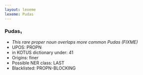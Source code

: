 ```yaml
---
layout: lexeme
lexeme: Pudas
---
```


###  Pudas₁

* _This rare proper noun overlaps more common *Pudas* (FIXME)_
* UPOS:  PROPN
* in KOTUS dictionary under:  41
* Origins: finer 
* Possible NER class:  LAST
* Blacklisted:  PROPN-BLOCKING

